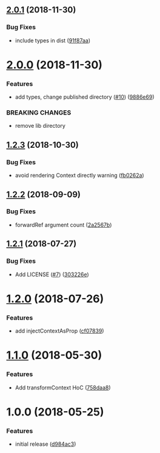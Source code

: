 <a name="2.0.1"></a>
## [2.0.1](https://github.com/4Catalyzer/react-context-toolbox/compare/v2.0.0...v2.0.1) (2018-11-30)


### Bug Fixes

* include types in dist ([91f87aa](https://github.com/4Catalyzer/react-context-toolbox/commit/91f87aa))

<a name="2.0.0"></a>
# [2.0.0](https://github.com/4Catalyzer/react-context-toolbox/compare/v1.2.3...v2.0.0) (2018-11-30)


### Features

* add types, change published directory ([#10](https://github.com/4Catalyzer/react-context-toolbox/issues/10)) ([9886e69](https://github.com/4Catalyzer/react-context-toolbox/commit/9886e69))


### BREAKING CHANGES

* remove lib directory

<a name="1.2.3"></a>
## [1.2.3](https://github.com/4Catalyzer/react-context-toolbox/compare/v1.2.2...v1.2.3) (2018-10-30)


### Bug Fixes

* avoid rendering Context directly warning ([fb0262a](https://github.com/4Catalyzer/react-context-toolbox/commit/fb0262a))

<a name="1.2.2"></a>
## [1.2.2](https://github.com/4Catalyzer/react-context-toolbox/compare/v1.2.1...v1.2.2) (2018-09-09)


### Bug Fixes

* forwardRef argument count ([2a2567b](https://github.com/4Catalyzer/react-context-toolbox/commit/2a2567b))

<a name="1.2.1"></a>
## [1.2.1](https://github.com/4Catalyzer/react-context-toolbox/compare/v1.2.0...v1.2.1) (2018-07-27)


### Bug Fixes

* Add LICENSE ([#7](https://github.com/4Catalyzer/react-context-toolbox/issues/7)) ([303226e](https://github.com/4Catalyzer/react-context-toolbox/commit/303226e))

<a name="1.2.0"></a>
# [1.2.0](https://github.com/4Catalyzer/react-context-toolbox/compare/v1.1.0...v1.2.0) (2018-07-26)


### Features

* add injectContextAsProp ([cf07839](https://github.com/4Catalyzer/react-context-toolbox/commit/cf07839))

<a name="1.1.0"></a>
# [1.1.0](https://github.com/4Catalyzer/react-context-toolbox/compare/v1.0.0...v1.1.0) (2018-05-30)


### Features

* Add transformContext HoC ([758daa8](https://github.com/4Catalyzer/react-context-toolbox/commit/758daa8))

<a name="1.0.0"></a>
# 1.0.0 (2018-05-25)


### Features

* initial release ([d984ac3](https://github.com/4Catalyzer/context/commit/d984ac3))
